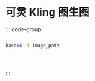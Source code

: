 # 可灵 Kling 图生图

::: code-group

```python[python]

```

```sh [shell]
base64 -i image_path
```

```go [go]

```

```js [js]

```

```java [java]

```

:::

